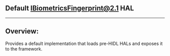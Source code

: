 ## Default IBiometricsFingerprint@2.1 HAL ##
---

## Overview: ##

Provides a default implementation that loads pre-HIDL HALs and exposes it to the framework.